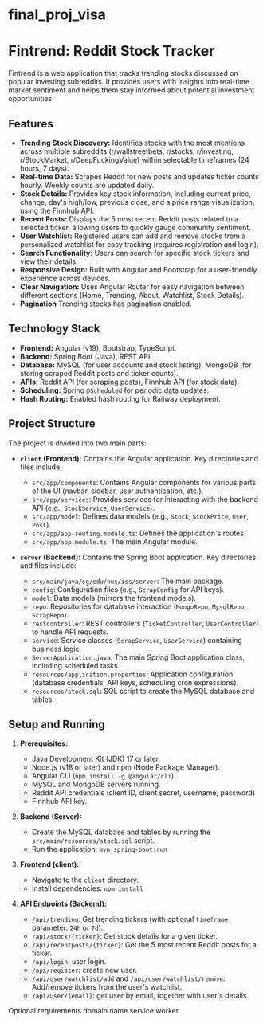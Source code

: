 # final_proj_visa

# Fintrend: Reddit Stock Tracker

Fintrend is a web application that tracks trending stocks discussed on popular investing subreddits. It provides users with insights into real-time market sentiment and helps them stay informed about potential investment opportunities.

## Features

*   **Trending Stock Discovery:** Identifies stocks with the most mentions across multiple subreddits (r/wallstreetbets, r/stocks, r/investing, r/StockMarket, r/DeepFuckingValue) within selectable timeframes (24 hours, 7 days).
*   **Real-time Data:**  Scrapes Reddit for new posts and updates ticker counts hourly.  Weekly counts are updated daily.
*   **Stock Details:** Provides key stock information, including current price, change, day's high/low, previous close, and a price range visualization, using the Finnhub API.
*   **Recent Posts:** Displays the 5 most recent Reddit posts related to a selected ticker, allowing users to quickly gauge community sentiment.
*   **User Watchlist:**  Registered users can add and remove stocks from a personalized watchlist for easy tracking (requires registration and login).
*   **Search Functionality:** Users can search for specific stock tickers and view their details.
*   **Responsive Design:**  Built with Angular and Bootstrap for a user-friendly experience across devices.
*   **Clear Navigation:**  Uses Angular Router for easy navigation between different sections (Home, Trending, About, Watchlist, Stock Details).
*   **Pagination** Trending stocks has pagination enabled.

## Technology Stack

*   **Frontend:** Angular (v19), Bootstrap, TypeScript.
*   **Backend:** Spring Boot (Java), REST API.
*   **Database:** MySQL (for user accounts and stock listing), MongoDB (for storing scraped Reddit posts and ticker counts).
*   **APIs:** Reddit API (for scraping posts), Finnhub API (for stock data).
*   **Scheduling:** Spring `@Scheduled` for periodic data updates.
*  **Hash Routing:** Enabled hash routing for Railway deployment.

## Project Structure

The project is divided into two main parts:

*   **`client` (Frontend):**  Contains the Angular application.  Key directories and files include:
    *   `src/app/components`:  Contains Angular components for various parts of the UI (navbar, sidebar, user authentication, etc.).
    *   `src/app/services`:  Provides services for interacting with the backend API (e.g., `StockService`, `UserService`).
    *   `src/app/model`:  Defines data models (e.g., `Stock`, `StockPrice`, `User`, `Post`).
    *   `src/app/app-routing.module.ts`:  Defines the application's routes.
    *   `src/app/app.module.ts`:  The main Angular module.

*   **`server` (Backend):** Contains the Spring Boot application.  Key directories and files include:
    *   `src/main/java/sg/edu/nus/iss/server`:  The main package.
    *   `config`:  Configuration files (e.g., `ScrapConfig` for API keys).
    *   `model`:  Data models (mirrors the frontend models).
    *   `repo`:  Repositories for database interaction (`MongoRepo`, `MysqlRepo`, `ScrapRepo`).
    *   `restcontroller`:  REST controllers (`TicketController`, `UserController`) to handle API requests.
    *   `service`:  Service classes (`ScrapService`, `UserService`) containing business logic.
    *   `ServerApplication.java`:  The main Spring Boot application class, including scheduled tasks.
    *   `resources/application.properties`:  Application configuration (database credentials, API keys, scheduling cron expressions).
     *   `resources/stock.sql`:  SQL script to create the MySQL database and tables.

## Setup and Running

1.  **Prerequisites:**
    *   Java Development Kit (JDK) 17 or later.
    *   Node.js (v18 or later) and npm (Node Package Manager).
    *   Angular CLI (`npm install -g @angular/cli`).
    *   MySQL and MongoDB servers running.
    *   Reddit API credentials (client ID, client secret, username, password)
    *   Finnhub API key.

2.  **Backend (Server):**
    *   Create the MySQL database and tables by running the `src/main/resources/stock.sql` script.
    *   Run the application: `mvn spring-boot:run`

3.  **Frontend (client):**
    *   Navigate to the `client` directory.
    *   Install dependencies: `npm install`

4. **API Endpoints (Backend):**
     *  `/api/trending`: Get trending tickers (with optional `timeframe` parameter: `24h` or `7d`).
     *  `/api/stock/{ticker}`: Get stock details for a given ticker.
     *  `/api/recentposts/{ticker}`: Get the 5 most recent Reddit posts for a ticker.
     * `/api/login`: user login.
     * `/api/register`: create new user.
     *  `/api/user/watchlist/add` and `/api/user/watchlist/remove`: Add/remove tickers from the user's watchlist.
     * `/api/user/{email}`: get user by email, together with user's details.

Optional requirements
domain name
service worker